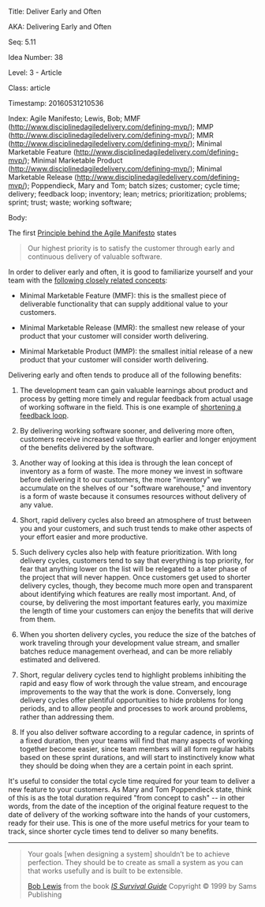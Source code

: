 Title:  Deliver Early and Often

AKA:    Delivering Early and Often

Seq:    5.11

Idea Number: 38

Level:  3 - Article

Class:  article

Timestamp: 20160531210536

Index:  Agile Manifesto; Lewis, Bob; MMF (http://www.disciplinedagiledelivery.com/defining-mvp/); MMP (http://www.disciplinedagiledelivery.com/defining-mvp/); MMR (http://www.disciplinedagiledelivery.com/defining-mvp/); Minimal Marketable Feature (http://www.disciplinedagiledelivery.com/defining-mvp/); Minimal Marketable Product (http://www.disciplinedagiledelivery.com/defining-mvp/); Minimal Marketable Release (http://www.disciplinedagiledelivery.com/defining-mvp/); Poppendieck, Mary and Tom; batch sizes; customer; cycle time; delivery; feedback loop; inventory; lean; metrics; prioritization; problems; sprint; trust; waste; working software; 

Body:

The first [Principle behind the Agile Manifesto][beck-et-al-2001-p] states

> Our highest priority is to satisfy the customer through early and continuous delivery of valuable software.

In order to deliver early and often, it is good to familiarize yourself and your team with the <a href="http://www.disciplinedagiledelivery.com/defining-mvp/" class="reflink" target="ref">following closely related concepts</a>:

- Minimal Marketable Feature (MMF): this is the smallest piece of deliverable functionality that can supply additional value to your customers. 

- Minimal Marketable Release (MMR): the smallest new release of your product that your customer will consider worth delivering. 

- Minimal Marketable Product (MMP): the smallest initial release of a new product that your customer will consider worth delivering. 

Delivering early and often tends to produce all of the following benefits:

1. The development team can gain valuable learnings about product and process by getting more timely and regular feedback from actual usage of working software in the field. This is one example of [shortening a feedback loop][loops].

2. By delivering working software sooner, and delivering more often, customers receive increased value through earlier and longer enjoyment of the benefits delivered by the software.

3. Another way of looking at this idea is through the lean concept of inventory as a form of waste. The more money we invest in software before delivering it to our customers, the more "inventory" we accumulate on the shelves of our "software warehouse," and inventory is a form of waste because it consumes resources without delivery of any value.

4. Short, rapid delivery cycles also breed an atmosphere of trust between you and your customers, and such trust tends to make other aspects of your effort easier and more productive.

5. Such delivery cycles also help with feature prioritization. With long delivery cycles, customers tend to say that everything is top priority, for fear that anything lower on the list will be relegated to a later phase of the project that will never happen. Once customers get used to shorter delivery cycles, though, they become much more open and transparent about identifying which features are really most important. And, of course, by delivering the most important features early, you maximize the length of time your customers can enjoy the benefits that will derive from them.

6. When you shorten delivery cycles, you reduce the size of the batches of work traveling through your development value stream, and smaller batches reduce management overhead, and can be more reliably estimated and delivered.

7. Short, regular delivery cycles tend to highlight problems inhibiting the rapid and easy flow of work through the value stream, and encourage improvements to the way that the work is done. Conversely, long delivery cycles offer plentiful opportunities to hide problems for long periods, and to allow people and processes to work around problems, rather than addressing them.

8. If you also deliver software according to a regular cadence, in sprints of a fixed duration, then your teams will find that many aspects of working together become easier, since team members will all form regular habits based on these sprint durations, and will start to instinctively know what they should be doing when they are a certain point in each sprint.

It's useful to consider the total cycle time required for your team to deliver a new feature to your customers. As Mary and Tom Poppendieck state, think of this is as the total duration required "from concept to cash" -- in other words, from the date of the inception of the original feature request to the date of delivery of the working software into the hands of your customers, ready for their use. This is one of the more useful metrics for your team to track, since shorter cycle times tend to deliver so many benefits.

[loops]: shorten-feedback-loops.html
[beck-et-al-2001-p]: bibliography.html#beck-et-al-2001-p

----

<blockquote>
<p>
Your goals [when designing a system] shouldn&#8217;t be to achieve perfection. They should be to create as small a system as you can that works usefully and is built to be extensible.</p>

<p class="bq-footer">
<a href="http://en.wikipedia.org/wiki/Bob_Lewis">Bob Lewis</a> from the book <cite><a href="bibliography.html#lewis-1999">IS Survival Guide</a></cite> Copyright &copy; 1999 by Sams Publishing
</p>
</blockquote>
